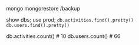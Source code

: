 
mongo
mongorestore /backup

show dbs;
use prod;
`db.activities.find().pretty()`
`db.users.find().pretty()`


db.activities.count() # 10
db.users.count() # 66
